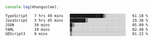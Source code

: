 ```js
console.log(khanguslee);
```

<!--START_SECTION:waka-->

```txt
TypeScript   7 hrs 49 mins   ███████████████▒░░░░░░░░░   61.18 %
JavaScript   3 hrs 45 mins   ███████▒░░░░░░░░░░░░░░░░░   29.38 %
JSON         39 mins         █▒░░░░░░░░░░░░░░░░░░░░░░░   05.09 %
YAML         19 mins         ▓░░░░░░░░░░░░░░░░░░░░░░░░   02.49 %
GDScript3    9 mins          ▒░░░░░░░░░░░░░░░░░░░░░░░░   01.22 %
```

<!--END_SECTION:waka-->

<!--
**khanguslee/khanguslee** is a ✨ _special_ ✨ repository because its `README.md` (this file) appears on your GitHub profile.

Here are some ideas to get you started:

- 🔭 I’m currently working on ...
- 🌱 I’m currently learning ...
- 👯 I’m looking to collaborate on ...
- 🤔 I’m looking for help with ...
- 💬 Ask me about ...
- 📫 How to reach me: ...
- 😄 Pronouns: ...
- ⚡ Fun fact: ...
-->
